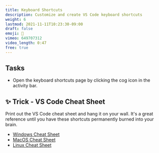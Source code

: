 ```yaml
---
title: Keyboard Shortcuts
description: Customize and create VS Code keyboard shortcuts
weight: 6
lastmod: 2021-11-11T10:23:30-09:00
draft: false
emoji: 🎹
vimeo: 649707312
video_length: 0:47
free: true
---
```


## Tasks

- Open the keyboard shortcuts page by clicking the cog icon in the activity bar.

## ✨ Trick - VS Code Cheat Sheet

Print out the VS Code cheat sheet and hang it on your wall. It's a great reference until you have these shortcuts permanently burned into your brain.

- [Windows Cheat Sheet](https://code.visualstudio.com/shortcuts/keyboard-shortcuts-windows.pdf)
- [MacOS Cheat Sheet](https://code.visualstudio.com/shortcuts/keyboard-shortcuts-macos.pdf)
- [Linux Cheat Sheet](https://code.visualstudio.com/shortcuts/keyboard-shortcuts-linux.pdf)
